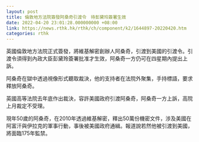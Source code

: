 ```yaml
---
layout: post
title: 倫敦地方法院簽發阿桑奇引渡令　待彭黛玲簽署生效
date: 2022-04-20 23:01:28.000000000 +08:00
link: https://news.rthk.hk/rthk/ch/component/k2/1644897-20220420.htm
categories: rthk
---
```


英國倫敦地方法院正式簽發，將維基解密創辦人阿桑奇，引渡到美國的引渡令。引渡令須得到內政大臣彭黛玲簽署批准才生效，阿桑奇一方仍可在四星期內提出上訴。

阿桑奇在獄中透過視像形式聽取裁決，他的支持者在法院外聚集，手持標語，要求釋放阿桑奇。

英國高等法院去年底作出裁決，容許美國政府引渡阿桑奇，阿桑奇一方上訴，高院上月裁定不受理。

現年50歲的阿桑奇，在2010年透過維基解密，釋出50萬份機密文件，涉及美國在阿富汗與伊拉克的軍事行動，事後被美國政府通緝。報道說若然他被引渡到美國，將面臨175年監禁。
